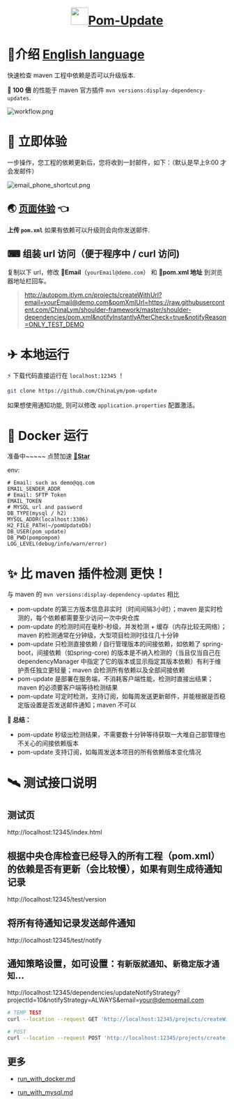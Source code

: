 <h1 align="center"><img src="doc/img/update_s.svg" height="40" width="40" /><a href="https://github.com/ChinaLym/pom-update" target="_blank">Pom-Update</a></h1>

# 📖介绍 [English language](README.md)

快速检查 maven 工程中依赖是否可以升级版本.

**💪 100 倍** 的性能于 maven 官方插件 `mvn versions:display-dependency-updates`.

![workflow.png](doc/img/workflow.png)

# 🚀 立即体验

一步操作，您工程的依赖更新后，您将收到一封邮件，如下：（默认是早上9:00 才会发邮件）

![email_phone_shortcut.png](doc/img/email_phone_shortcut.png)

## 🌏 [页面体验](https://autopom.itlym.cn/index-CN.html) 👈

**上传 `pom.xml`** 如果有依赖可以升级则会向你发送邮件.

## ⌨ 组装 url 访问（便于程序中 / curl 访问)

复制以下 url，修改 **📧Email**（`yourEmail@demo.com`） 和 **🔗pom.xml 地址** 到浏览器地址栏回车。

> http://autopom.itlym.cn/projects/createWithUrl?email=yourEmail@demo.com&pomXmlUrl=https://raw.githubusercontent.com/ChinaLym/shoulder-framework/master/shoulder-dependencies/pom.xml&notifyInstantlyAfterCheck=true&notifyReason=ONLY_TEST_DEMO

# ✈ 本地运行

⚡ 下载代码直接运行在 `localhost:12345` ！

```bash
git clone https://github.com/ChinaLym/pom-update
````

如果想使用通知功能, 则可以修改 `application.properties` 配置激活。

# 🚢 Docker 运行

准备中~~~~~ 点赞加速 **[🌟Star](https://gitee.com/ChinaLym/pom-update/star)**

env:
```text
# Email: such as demo@qq.com
EMAIL_SENDER_ADDR
# Email: SFTP Token
EMAIL_TOKEN
# MYSQL url and password
DB_TYPE(mysql / h2)
MYSQL_ADDR(localhost:3306)
H2_FILE_PATH(~/pomUpdateDb)
DB_USER(pom_update)
DB_PWD(pompompom)
LOG_LEVEL(debug/info/warn/error)
```

# ✨ 比 maven 插件检测 **更快！**

与 maven 的 `mvn versions:display-dependency-updates` 相比

- pom-update 的第三方版本信息非实时（时间间隔3小时）；maven 是实时检测的，每个依赖都需要至少访问一次中央仓库
- pom-update 的检测时间在毫秒-秒级，并发检测 + 缓存（内存比较无网络）；maven 的检测通常在分钟级，大型项目检测时往往几十分钟
- pom-update 只检测直接依赖 / 自行管理版本的间接依赖，如依赖了 spring-boot，间接依赖（如spring-core) 的版本是不纳入检测的（当且仅当自己在 dependencyManager 中指定了它的版本或显示指定其版本依赖）有利于维护责任独立更轻量；maven 会检测所有依赖以及全部间接依赖
- pom-update 是部署在服务端，不消耗客户端性能，检测时直接出结果；maven 的必须要客户端等待检测结果
- pom-update 可定时检测，支持订阅，如每周发送更新邮件，并能根据是否稳定版设置是否发送邮件通知；maven 不可以

**📒 总结：**

- pom-update 秒级出检测结果，不需要数十分钟等待获取一大堆自己部管理也不关心的间接依赖版本
- pom-update 支持订阅，如每周发送本项目的所有依赖版本变化情况

# 🛰 测试接口说明

## 测试页
http://localhost:12345/index.html

## 根据中央仓库检查已经导入的所有工程（pom.xml）的依赖是否有更新（会比较慢），如果有则生成待通知记录
http://localhost:12345/test/version

## 将所有待通知记录发送邮件通知
http://localhost:12345/test/notify

## 通知策略设置，如可设置：`有新版就通知`、`新稳定版才通知`...
http://localhost:12345/dependencies/updateNotifyStrategy?projectId=10&notifyStrategy=ALWAYS&email=your@demoemail.com

```bash
# TEMP TEST
curl --location --request GET 'http://localhost:12345/projects/createWithUrl?email=yourEmail@demo.com&pomXmlUrl=https://raw.githubusercontent.com/ChinaLym/shoulder-framework/master/shoulder-dependencies/pom.xml&notifyInstantlyAfterCheck=true&notifyReason=ONLY_TEST_DEMO' || echo '======= SKIP dependency check. ======='
```
```bash
# POST
curl --location --request POST 'http://localhost:12345/projects/create' --form 'email=yourEmail@demo.com' --form 'pomXml=@shoulder-dependencies/pom.xml' --form 'notifyInstantlyAfterCheck=true' --form 'notifyReason=CI-<a href="https://cicd.yourdomain.com/xxx/${DRONE_REPO_NAME}">${DRONE_REPO_NAME}::${DRONE_REPO_BRANCH}</a><br> with <a href="https://cicd.yourdomain.cn/gogs/${DRONE_REPO_NAME}/${DRONE_BUILD_NUMBER}">Drone Build-${DRONE_BUILD_NUMBER}</a><br>' || echo '======= SKIP dependency check. ======='
```

## 更多

- [run_with_docker.md](doc/run_with_docker.md)

- [run_with_mysql.md](doc/run_with_mysql.md)